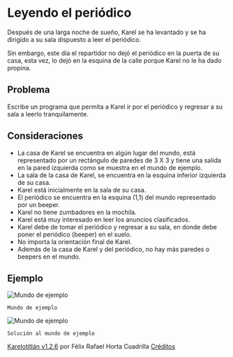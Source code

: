 # Leyendo el periódico

Después de una larga noche de sueño, Karel se ha levantado y se ha dirigido a su sala dispuesto a leer el periódico.

Sin embargo, este día el repartidor no dejó el periódico en la puerta de su casa, esta vez, lo dejó en la esquina de la calle porque Karel no le ha dado propina.

## Problema

Escribe un programa que permita a Karel ir por el periódico y regresar a su sala a leerlo tranquilamente.

## Consideraciones

- La casa de Karel se encuentra en algún lugar del mundo, está representado por un rectángulo de paredes de 3 X 3 y tiene una salida en la pared izquierda como se muestra en el mundo de ejemplo.
- La sala de la casa de Karel, se encuentra en la esquina inferior izquierda de su casa.
- Karel está inicialmente en la sala de su casa.
- El periódico se encuentra en la esquina (1,1) del mundo representado por un beeper.
- Karel no tiene zumbadores en la mochila.
- Karel está muy interesado en leer los anuncios clasificados.
- Karel debe de tomar el periódico y regresar a su sala, en donde debe poner el periódico (beeper) en el suelo.
- No importa la orientación final de Karel.
- Además de la casa de Karel y del periódico, no hay más paredes o beepers en el mundo.

## Ejemplo

![Mundo de ejemplo](http://www.cmirg.com/karelotitlan/public/12887/img1.jpg)

```Mundo de ejemplo```

![Mundo de ejemplo](http://www.cmirg.com/karelotitlan/public/12887/img2.jpg)

```Solución al mundo de ejemplo```

[Karelotitlán v1.2.6](http://www.cmirg.com/karelotitlan/pantallas/Problema.aspx?id=12887)
por Félix Rafael Horta Cuadrilla
[Créditos](http://www.cmirg.com/karelotitlan/pantallas/AcercaDe.aspx)
